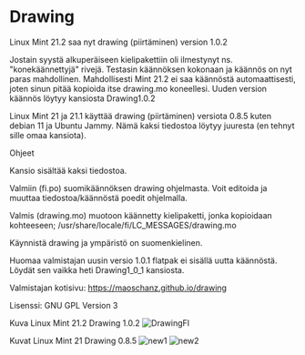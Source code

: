 # Drawing

Linux Mint 21.2 saa nyt drawing (piirtäminen) version 1.0.2

Jostain syystä alkuperäiseen kielipakettiin oli ilmestynyt ns. "konekäännettyjä" rivejä. Testasin käännöksen kokonaan
ja käännös on nyt paras mahdollinen. Mahdollisesti Mint 21.2 ei saa käännöstä automaattisesti, joten sinun pitää kopioida
itse drawing.mo koneellesi. Uuden version käännös löytyy kansiosta Drawing1.0.2

Linux Mint 21 ja 21.1 käyttää drawing (piirtäminen) versiota 0.8.5 kuten debian 11 ja Ubuntu Jammy.
Nämä kaksi tiedostoa löytyy juuresta (en tehnyt sille omaa kansiota).


Ohjeet

Kansio sisältää kaksi tiedostoa.

Valmiin (fi.po) suomikäännöksen drawing ohjelmasta. Voit editoida ja muuttaa tiedostoa/käännöstä poedit ohjelmalla. 

Valmis (drawing.mo) muotoon käännetty kielipaketti, jonka kopioidaan kohteeseen;
/usr/share/locale/fi/LC_MESSAGES/drawing.mo

Käynnistä drawing ja ympäristö on suomenkielinen.

Huomaa valmistajan uusin versio 1.0.1 flatpak ei sisällä uutta käännöstä. Löydät sen vaikka heti Drawing1_0_1 kansiosta.

Valmistajan kotisivu:
https://maoschanz.github.io/drawing

Lisenssi:
GNU GPL Version 3


Kuva Linux Mint 21.2 Drawing 1.0.2
![DrawingFI](https://github.com/mahtiankka/FI-tekstit/assets/48694735/41c1f3eb-8dc4-4a18-87ce-d924506d53fb)

Kuvat Linux Mint 21 Drawing 0.8.5
![new1](https://user-images.githubusercontent.com/48694735/179074529-66392551-7784-489a-a2eb-17a16d46d978.jpg)
![new2](https://user-images.githubusercontent.com/48694735/179074530-f4c591e4-29da-4bb1-ab95-8fcc9c285bbc.jpg)

